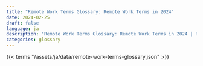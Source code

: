 ```yaml
---
title: "Remote Work Terms Glossary: Remote Work Terms in 2024"  
date: 2024-02-25
draft: false
language: ja
description: "Remote Work Terms Glossary: Remote Work Terms in 2024 | Remote Work Terms Glossary"
categories: glossary
---
```


{{< terms "/assets/ja/data/remote-work-terms-glossary.json" >}}